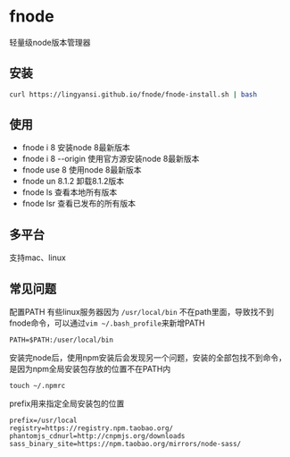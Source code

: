 # fnode
轻量级node版本管理器

## 安装
```bash
curl https://lingyansi.github.io/fnode/fnode-install.sh | bash
```

## 使用
- fnode i 8         安装node 8最新版本
- fnode i 8 --origin  使用官方源安装node 8最新版本
- fnode use 8       使用node 8最新版本
- fnode un 8.1.2    卸载8.1.2版本
- fnode ls          查看本地所有版本
- fnode lsr         查看已发布的所有版本

## 多平台
支持mac、linux

## 常见问题

配置PATH
有些linux服务器因为 `/usr/local/bin` 不在path里面，导致找不到fnode命令，可以通过`vim ~/.bash_profile`来新增PATH
```
PATH=$PATH:/user/local/bin
```

安装完node后，使用npm安装后会发现另一个问题，安装的全部包找不到命令，是因为npm全局安装包存放的位置不在PATH内
```
touch ~/.npmrc
```

prefix用来指定全局安装包的位置
```npmrc
prefix=/usr/local
registry=https://registry.npm.taobao.org/
phantomjs_cdnurl=http://cnpmjs.org/downloads
sass_binary_site=https://npm.taobao.org/mirrors/node-sass/
```
